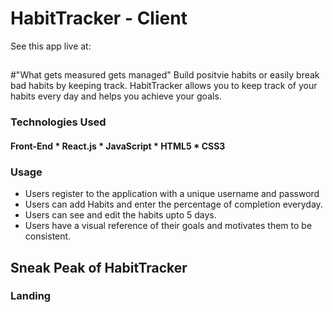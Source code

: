 # HabitTracker - Client

See this app live at:

## 
#"What gets measured gets managed"
Build positvie habits or easily break bad habits by keeping track.
HabitTracker allows you to keep track of your habits every day and helps you achieve your goals.

### Technologies Used

#### Front-End * React.js * JavaScript * HTML5 * CSS3

### Usage

* Users register to the application with a unique username and password 
* Users can add Habits and enter the percentage of completion everyday.
* Users can see and edit the habits upto 5 days. 
* Users have a visual reference of their goals and motivates them to be consistent. 

## Sneak Peak of HabitTracker

### Landing
